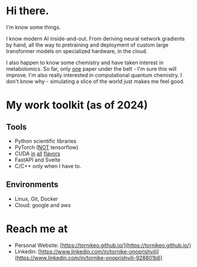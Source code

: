 # Hi there.

I'm know some things. 

I know modern AI inside-and-out. From deriving neural network gradients by hand, all the way to pretraining and deployment of custom large transformer models on specialized hardware, in the cloud.

I also happen to know some chemistry and have taken interest in metabolomics. So far, only [one](https://www.biorxiv.org/content/10.1101/2024.07.24.605006v1) paper under the belt - I'm sure this will improve. I'm also really interested in computational quantum chemistry. I don't know why - simulating a slice of the world just makes me feel good.

# My work toolkit (as of 2024)
## Tools
- Python scientific libraries
- PyTorch ([NOT](https://github.com/tensorflow/tensorflow/issues/53549) tensorflow)
- CUDA [in](https://docs.nvidia.com/cuda/cuda-c-programming-guide/) [all](https://github.com/cupy/cupy) [flavors](https://github.com/numba/numba)
- FastAPI and Svelte
- C/C++ only when I have to.

## Environments
- Linux, Git, Docker
- Cloud: google and aws

# Reach me at
- Personal Website:  [https://tornikeo.github.io/](https://tornikeo.github.io/)
- Linkedin: [https://www.linkedin.com/in/tornike-onoprishvili](https://www.linkedin.com/in/tornike-onoprishvili-928801b6)
